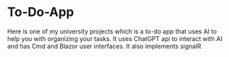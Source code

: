 # To-Do-App
Here is one of my university projects which is a to-do app that uses AI to help you with organizing your tasks. It uses ChatGPT api to interact with AI and has Cmd and Blazor user interfaces. It also implements signalR
